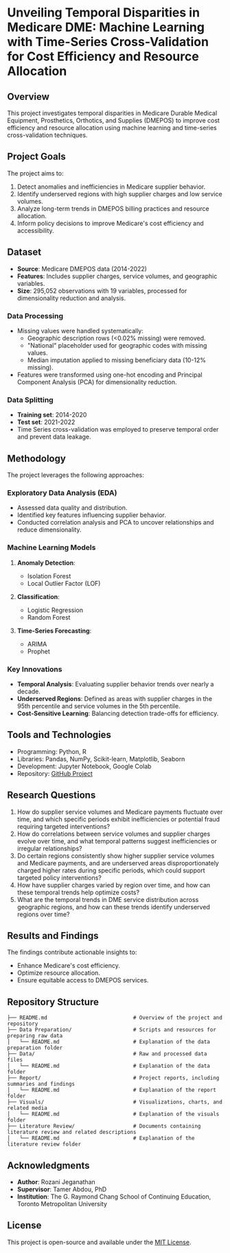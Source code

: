 # Unveiling Temporal Disparities in Medicare DME: Machine Learning with Time-Series Cross-Validation for Cost Efficiency and Resource Allocation

## Overview

This project investigates temporal disparities in Medicare Durable Medical Equipment, Prosthetics, Orthotics, and Supplies (DMEPOS) to improve cost efficiency and resource allocation using machine learning and time-series cross-validation techniques.

## Project Goals

The project aims to:

1. Detect anomalies and inefficiencies in Medicare supplier behavior.
2. Identify underserved regions with high supplier charges and low service volumes.
3. Analyze long-term trends in DMEPOS billing practices and resource allocation.
4. Inform policy decisions to improve Medicare's cost efficiency and accessibility.

## Dataset

- **Source**: Medicare DMEPOS data (2014-2022)
- **Features**: Includes supplier charges, service volumes, and geographic variables.
- **Size**: 295,052 observations with 19 variables, processed for dimensionality reduction and analysis.

### Data Processing

- Missing values were handled systematically:
  - Geographic description rows (<0.02% missing) were removed.
  - "National" placeholder used for geographic codes with missing values.
  - Median imputation applied to missing beneficiary data (10-12% missing).
- Features were transformed using one-hot encoding and Principal Component Analysis (PCA) for dimensionality reduction.

### Data Splitting

- **Training set**: 2014-2020
- **Test set**: 2021-2022
- Time Series cross-validation was employed to preserve temporal order and prevent data leakage.

## Methodology

The project leverages the following approaches:

### Exploratory Data Analysis (EDA)

- Assessed data quality and distribution.
- Identified key features influencing supplier behavior.
- Conducted correlation analysis and PCA to uncover relationships and reduce dimensionality.

### Machine Learning Models

1. **Anomaly Detection**:

   - Isolation Forest
   - Local Outlier Factor (LOF)

2. **Classification**:

   - Logistic Regression
   - Random Forest

3. **Time-Series Forecasting**:

   - ARIMA
   - Prophet

### Key Innovations

- **Temporal Analysis**: Evaluating supplier behavior trends over nearly a decade.
- **Underserved Regions**: Defined as areas with supplier charges in the 95th percentile and service volumes in the 5th percentile.
- **Cost-Sensitive Learning**: Balancing detection trade-offs for efficiency.

## Tools and Technologies

- Programming: Python, R
- Libraries: Pandas, NumPy, Scikit-learn, Matplotlib, Seaborn
- Development: Jupyter Notebook, Google Colab
- Repository: [GitHub Project](https://github.com/Rozani1/medicare-dme-cost-analysis)

## Research Questions

1. How do supplier service volumes and Medicare payments fluctuate over time, and which specific periods exhibit inefficiencies or potential fraud requiring targeted interventions?
2. How do correlations between service volumes and supplier charges evolve over time, and what temporal patterns suggest inefficiencies or irregular relationships?
3. Do certain regions consistently show higher supplier service volumes and Medicare payments, and are underserved areas disproportionately charged higher rates during specific periods, which could support targeted policy interventions?
4. How have supplier charges varied by region over time, and how can these temporal trends help optimize costs?
5. What are the temporal trends in DME service distribution across geographic regions, and how can these trends identify underserved regions over time?

## Results and Findings

The findings contribute actionable insights to:

- Enhance Medicare's cost efficiency.
- Optimize resource allocation.
- Ensure equitable access to DMEPOS services.

## Repository Structure

```
├── README.md                            # Overview of the project and repository
├── Data Preparation/                    # Scripts and resources for preparing raw data
│   └── README.md                        # Explanation of the data preparation folder
├── Data/                                # Raw and processed data files
│   └── README.md                        # Explanation of the data folder
├── Report/                              # Project reports, including summaries and findings
│   └── README.md                        # Explanation of the report folder
├── Visuals/                             # Visualizations, charts, and related media
│   └── README.md                        # Explanation of the visuals folder
├── Literature Review/                   # Documents containing literature review and related descriptions
│   └── README.md                        # Explanation of the literature review folder
```

## Acknowledgments

- **Author**: Rozani Jeganathan
- **Supervisor**: Tamer Abdou, PhD
- **Institution**: The G. Raymond Chang School of Continuing Education, Toronto Metropolitan University

## License

This project is open-source and available under the [MIT License](https://opensource.org/licenses/MIT).




